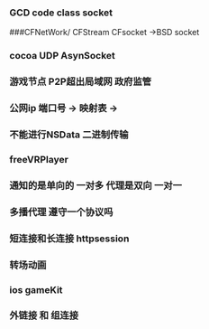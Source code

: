 ### GCD code class socket


###CFNetWork/ CFStream CFsocket ->BSD socket

### cocoa UDP AsynSocket 

###  游戏节点  P2P超出局域网  政府监管

###  公网ip 端口号 -> 映射表 -> 

### 不能进行NSData  二进制传输

### freeVRPlayer

### 通知的是单向的 一对多  代理是双向  一对一

### 多播代理 遵守一个协议吗

### 短连接和长连接  httpsession 

### 转场动画

### ios gameKit

### 外链接 和 组连接